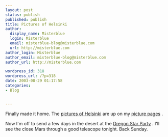 ```yaml
---
layout: post
status: publish
published: publish
title: Pictures of Helsinki
author:
  display_name: Misterblue
  login: Misterblue
  email: misterblue-blog@misterblue.com
  url: http://misterblue.com
author_login: Misterblue
author_email: misterblue-blog@misterblue.com
author_url: http://misterblue.com

wordpress_id: 318
wordpress_url: /?p=318
date: 2003-08-29 01:17:58
categories:
- Blog


---
```

<p>
Finally made it home.  The
<a href="http://pics.misterblue.com/20030826-Helsinki/">pictures of Helsinki</a>
are up on my
<a href="http://pics.misterblue.com/">picture pages</a>
.
</p>
<p>
Now I'm off to send a few days in the desert at the
<a href="http://www.oregonstarparty.org/">Oregon Star Party</a>
.
I'll see the close Mars through a good telescope tonight.
Back Sunday.
</p>
